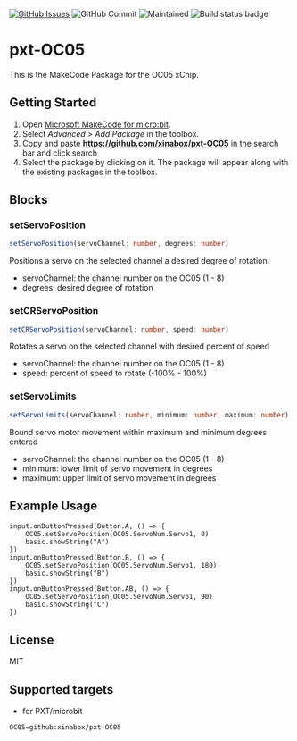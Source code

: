 [![GitHub Issues](https://img.shields.io/github/issues/xinabox/pxt-OC05.svg)](https://github.com/xinabox/pxt-OC05/issues) ![GitHub Commit](https://img.shields.io/github/last-commit/xinabox/pxt-OC05) ![Maintained](https://img.shields.io/maintenance/yes/2020) ![Build status badge](https://github.com/xinabox/pxt-OC05/workflows/MakeCode/badge.svg)

# pxt-OC05

This is the MakeCode Package for the OC05 xChip.

## Getting Started

1. Open [Microsoft MakeCode for micro:bit](https://makecode.microbit.org).
2. Select *Advanced > Add Package* in the toolbox.
3. Copy and paste **https://github.com/xinabox/pxt-OC05** in the search bar and click search
4. Select the package by clicking on it. The package will appear along with the existing packages in the toolbox.

## Blocks

### setServoPosition

```typescript
setServoPosition(servoChannel: number, degrees: number)
```
Positions a servo on the selected channel a desired degree of rotation.
* servoChannel: the channel number on the OC05 (1 - 8)
* degrees: desired degree of rotation

### setCRServoPosition

```typescript
setCRServoPosition(servoChannel: number, speed: number)
```
Rotates a servo on the selected channel with desired percent of speed 
* servoChannel: the channel number on the OC05 (1 - 8)
* speed: percent of speed to rotate (-100% - 100%)

### setServoLimits
```typescript
setServoLimits(servoChannel: number, minimum: number, maximum: number)
```
Bound servo motor movement within maximum and minimum degrees entered
* servoChannel: the channel number on the OC05 (1 - 8)
* minimum: lower limit of servo movement in degrees
* maximum: upper limit of servo movement in degrees

## Example Usage

```
input.onButtonPressed(Button.A, () => {
    OC05.setServoPosition(OC05.ServoNum.Servo1, 0)
    basic.showString("A")
})
input.onButtonPressed(Button.B, () => {
    OC05.setServoPosition(OC05.ServoNum.Servo1, 180)
    basic.showString("B")
})
input.onButtonPressed(Button.AB, () => {
    OC05.setServoPosition(OC05.ServoNum.Servo1, 90)
    basic.showString("C")
})
```

## License

MIT

## Supported targets

* for PXT/microbit
```package
OC05=github:xinabox/pxt-OC05
```

